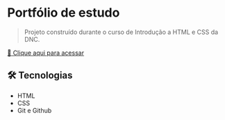 # Portfólio de estudo

> Projeto construído durante o curso de Introdução a HTML e CSS da DNC.

[🔗 Clique aqui para acessar](https://lineeiko.github.io/portfolio-de-estudo/)

## 🛠 Tecnologias

- HTML
- CSS
- Git e Github

